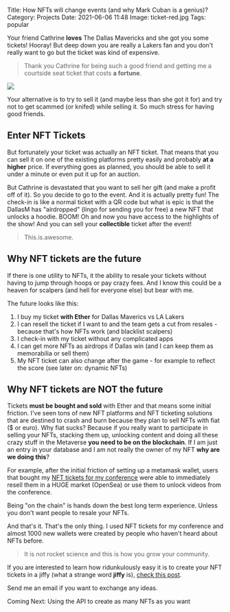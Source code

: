 Title: How NFTs will change events (and why Mark Cuban is a genius)? 
Category: Projects 
Date: 2021-06-06 11:48
Image: ticket-red.jpg
Tags: popular

Your friend Cathrine **loves** The Dallas Mavericks and she got you some tickets! Hooray! But deep down you are really a Lakers fan 
and you don't really want to go but the ticket was kind of expensive. 

> Thank you Cathrine for being such a good friend and getting me a courtside seat ticket that costs **a fortune**. 

![](images/ticket-red.jpg)

Your alternative is to try to sell it (and maybe less than she got it for) and try not to get scammed (or knifed) while selling it. So much stress for having good friends. 
  

## Enter NFT Tickets

But fortunately your ticket was actually an NFT ticket. That means that you can sell it on one of the existing platforms pretty easily and probably **at a higher** price. If everything goes as planned, you should be able to sell it under a minute or even put it up for an auction. 

But Cathrine is devastated that you want to sell her gift (and make a profit off of it). So you decide to go to the event.
And it is actually pretty fun! The check-in is like a normal ticket with a QR code but what is epic is that the DallasM  has "airdropped" (lingo for sending you for free) a new NFT that unlocks a hoodie. BOOM! Oh and now you have access to the highlights of the show! And you can sell your **collectible** ticket after the event!

> This.is.awesome.


## Why NFT tickets are the future

If there is one utility to NFTs, it the ability to resale your tickets without having to jump through hoops or pay crazy fees. And I know this could be a heaven for scalpers (and hell for everyone else) but bear with me.

The future looks like this:

1. I buy my ticket **with Ether** for Dallas Maverics vs LA Lakers
2. I can resell the ticket if I want to and the team gets a cut from resales - because that's how NFTs work (and blacklist scalpers)
3. I check-in with my ticket without any complicated apps 
4. I can get more NFTs as airdrops if Dallas win (and I can keep them as memorabilia or sell them)
5. My NFT ticket can also change after the game - for example to reflect the score (see later on: dynamic NFTs)

 
## Why NFT tickets are NOT the future

Tickets **must be bought and sold** with Ether and that means some initial friction. I've seen tons of new NFT platforms and NFT ticketing solutions that are destined to crash and burn because they plan to sell NFTs with fiat ($ or euro). Why fiat sucks? Because if you really want to participate in selling your NFTs, stacking them up, unlocking content and doing all these crazy stuff in the Metaverse **you need to be on the blockchain**. If I am just an entry in your database and I am not really the owner of my NFT **why are we doing  this**?

For example, after the initial friction of setting up a metamask wallet, users that bought my [NFT tickets for my conference](i-organized-my-own-conference-like-gary-vee-in-30-days) were able to immediately resell them in a HUGE market (OpenSea) or use them to unlock videos from the conference. 

Being "on the chain" is hands down the best long term experience. Unless you don't want people to resale your NFTs.

And that's it. That's the only thing. I used NFT tickets for my conference and almost 1000 new wallets were created by people who haven't heard about NFTs before.

> It is not rocket science and this is how you grow your community.

If you are interested to learn how ridunkulously easy it is to create your NFT tickets in a jiffy (what a strange word **jiffy** is), [check this post](create-1000-nft-tickets-for-free-in-less-than-1-minute). 

Send me an email if you want to exchange any ideas. 

Coming Next: Using the API to create as many NFTs as you want

